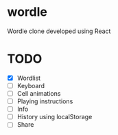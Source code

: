 # wordle

Wordle clone developed using React

# TODO

- [X] Wordlist
- [ ] Keyboard
- [ ] Cell animations
- [ ] Playing instructions
- [ ] Info
- [ ] History using localStorage
- [ ] Share
